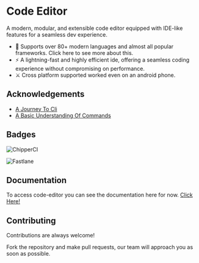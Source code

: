 
# Code Editor

A modern, modular, and extensible code editor equipped with IDE-like features for a seamless dev experience.

- 🎉 Supports over 80+ modern languages and almost all popular frameworks. Click here to see more about this.
- ⚡ A lightning-fast and highly efficient ide, offering a seamless coding experience without compromising on performance.️
- ⚔ Cross platform supported worked even on an android phone.
## Acknowledgements

 - [A Journey To Cli](https://www.geeksforgeeks.org/linux-tutorial/)
 - [A Basic Understanding Of Commands](https://www.geeksforgeeks.org/basic-linux-commands/)
## Badges
![ChipperCI](https://img.shields.io/badge/bsd_licensed-1e394e.svg?style=for-the-badge&logo=chipperci&logoColor=white)

![Fastlane](https://img.shields.io/badge/maintained-%2382bd4e.svg?style=for-the-badge&logo=fastlane&logoColor=black)
## Documentation

To access code-editor you can see the documentation here for now. [Click Here!](https://github.com/My-CodeDefense/code-editor)
## Contributing

Contributions are always welcome!

Fork the repository and make pull requests, our team will approach you as soon as possible.
